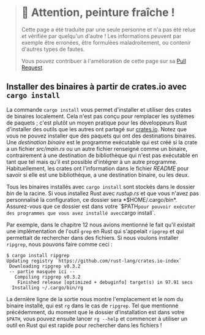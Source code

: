 > # 🚧 Attention, peinture fraîche !
>
> Cette page a été traduite par une seule personne et n'a pas été relue et
> vérifiée par quelqu'un d'autre ! Les informations peuvent par exemple être
> erronées, être formulées maladroitement, ou contenir d'autres types de fautes.
>
> Vous pouvez contribuer à l'amélioration de cette page sur sa
> [Pull Request](https://github.com/Jimskapt/rust-book-fr/pull/183).

<!--
## Installing Binaries from Crates.io with `cargo install`
-->

## Installer des binaires à partir de crates.io avec `cargo install`

<!--
The `cargo install` command allows you to install and use binary crates
locally. This isn’t intended to replace system packages; it’s meant to be a
convenient way for Rust developers to install tools that others have shared on
[crates.io](https://crates.io/)<!-- ignore -- >. Note that you can only install
packages that have binary targets. A *binary target* is the runnable program
that is created if the crate has a *src/main.rs* file or another file specified
as a binary, as opposed to a library target that isn’t runnable on its own but
is suitable for including within other programs. Usually, crates have
information in the *README* file about whether a crate is a library, has a
binary target, or both.
-->

La commande `cargo install` vous permet d'installer et utiliser des crates de
binaires localement. Cela n'est pas conçu pour remplacer les systèmes de
paquets ; c'est plutôt un moyen pratique pour les développeurs Rust d'installer
des outils que les autres ont partagé sur
[crates.io](https://crates.io/)<!-- ignore -->. Notez que vous ne pouvez
installer que des paquets qui ont des destinations binaires. Une *destination
binaire* est le programme exécutable qui est créé si la crate a un fichier
*src/main.rs* ou un autre fichier renseigné comme un binaire, contrairement
à une destination de bibliothèque qui n'est pas exécutable en tant que tel mais
qu'il est possible d'intégrer à un autre programme. Habituellement, les crates
ont l'information dans le fichier *README* pour savoir si elle est une
bibliothèque, a une destination binaire, ou les deux.

<!--
All binaries installed with `cargo install` are stored in the installation
root’s *bin* folder. If you installed Rust using *rustup.rs* and don’t have any
custom configurations, this directory will be *$HOME/.cargo/bin*. Ensure that
directory is in your `$PATH` to be able to run programs you’ve installed with
`cargo install`.
-->

Tous les binaires installés avec `cargo install` sont stockés dans le dossier
*bin* de la racine. Si vous installez Rust avec *rustup.rs* et que vous n'avez
pas personnalisé la configuration, ce dossier sera *$HOME/.cargo/bin*.
Assurez-vous que ce dossier est dans votre `$PATH` pour pouvoir exécuter des
programmes que vous avez installé avec `cargo install`.

<!--
For example, in Chapter 12 we mentioned that there’s a Rust implementation of
the `grep` tool called `ripgrep` for searching files. If we want to install
`ripgrep`, we can run the following:
-->

Par exemple, dans le chapitre 12 nous avions mentionné le fait qu'il existait
une implémentation de l'outil `grep` en Rust qui s'appelait `ripgrep` et qui
permettait de rechercher dans des fichiers. Si nous voulons installer
`ripgrep`, nous pouvons faire comme ceci :

<!--
```text
$ cargo install ripgrep
Updating registry `https://github.com/rust-lang/crates.io-index`
 Downloading ripgrep v0.3.2
 --snip--
   Compiling ripgrep v0.3.2
    Finished release [optimized + debuginfo] target(s) in 97.91 secs
  Installing ~/.cargo/bin/rg
```
-->

```text
$ cargo install ripgrep
Updating registry `https://github.com/rust-lang/crates.io-index`
 Downloading ripgrep v0.3.2
 -- partie masquée ici --
   Compiling ripgrep v0.3.2
    Finished release [optimized + debuginfo] target(s) in 97.91 secs
  Installing ~/.cargo/bin/rg
```

<!--
The last line of the output shows the location and the name of the installed
binary, which in the case of `ripgrep` is `rg`. As long as the installation
directory is in your `$PATH`, as mentioned previously, you can then run `rg
--help` and start using a faster, rustier tool for searching files!
-->

La dernière ligne de la sortie nous montre l'emplacement et le nom du
binaire installé, qui est `rg` dans le cas de `ripgrep`. Tel que mentionné
précédemment, du moment que le dossier d'installation est dans votre `$PATH`,
vous pouvez ensuite lancer `rg --help` et commencer à utiliser un outil en Rust
qui est rapide pour rechercher dans les fichiers !
